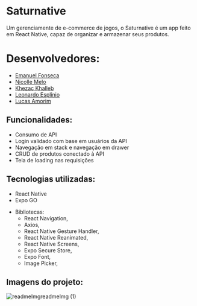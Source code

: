 # Saturnative

Um gerenciamente de e-commerce de jogos, o Saturnative é um app feito em React Native, capaz de organizar e armazenar seus produtos.

# Desenvolvedores:
- <a href="https://www.linkedin.com/in/emanuel-f-2565181b6/" target="_blank">Emanuel Fonseca</a>
- <a href="https://www.linkedin.com/in/nimello/" target="_blank">Nicolle Melo</a>
- <a href="https://www.linkedin.com/in/khezac/" target="_blank">Khezac Khalleb</a>
- <a href="https://www.linkedin.com/in/leoesplinio/" target="_blank">Leonardo Esplínio</a>
- <a href="https://www.linkedin.com/in/lucas-rodrigues-928419110/" target="_blank">Lucas Amorim</a>

## Funcionalidades:

- Consumo de API
- Login validado com base em usuários da API
- Navegação em stack e navegação em drawer
- CRUD de produtos conectado à API
- Tela de loading nas requisições

## Tecnologias utilizadas:
- React Native
- Expo GO
* Bibliotecas:
  - React Navigation,
  - Axios,
  - React Native Gesture Handler,
  - React Native Reanimated,
  - React Native Screens,
  - Expo Secure Store,
  - Expo Font,
  - Image Picker,
  
## Imagens do projeto:
![readmeImgreadmeImg (1)](https://github.com/emanuel-frs/ReactNativeFinal/assets/152409554/15706fcc-d490-4e9a-8cb8-aedbdcf63142)

